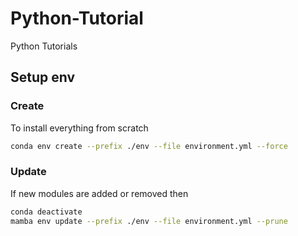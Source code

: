 # Python-Tutorial

Python Tutorials

## Setup env

### Create

To install everything from scratch

```bash
conda env create --prefix ./env --file environment.yml --force
```

### Update

If new modules are added or removed then

```bash
conda deactivate
mamba env update --prefix ./env --file environment.yml --prune
```
